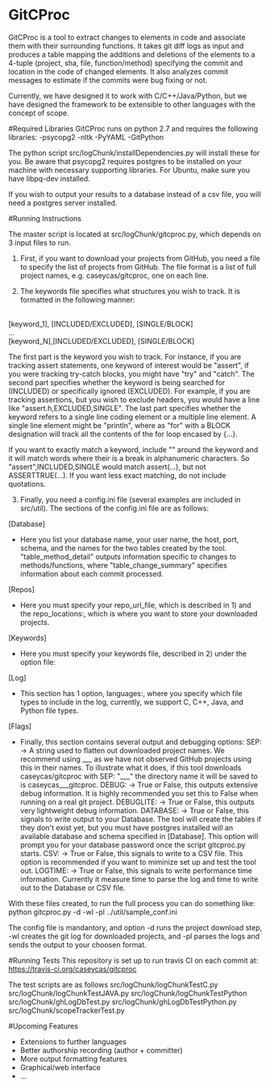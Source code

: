 # GitCProc
GitCProc is a tool to extract changes to elements in code and associate them with their surrounding functions.
It takes git diff logs as input and produces a table mapping the additions and deletions of the elements to
a 4-tuple (project, sha, file, function/method) specifying the commit and location in the code of changed elements.
It also analyzes commit messages to estimate if the commits were bug fixing or not.

Currently, we have designed it to work with C/C++/Java/Python, but we have designed the framework to be extensible
to other languages with the concept of scope.

#Required Libraries
GitCProc runs on python 2.7 and requires the following libraries:
-psycopg2
-nltk
-PyYAML
-GitPython

The python script src/logChunk/installDependencies.py will install these for you.  Be aware that psycopg2 requires postgres to be installed on your machine with necessary supporting libraries.  For Ubuntu, make sure you have libpq-dev installed.

If you wish to output your results to a database instead of a csv file, you will need a postgres server installed.

#Running Instructions

The master script is located at src/logChunk/gitcproc.py, which depends on 3 input files to run.

1) First, if you want to download your projects from GitHub, you need a file to specify the list of projects
from GitHub.  The file format is a list of full project names, e.g. caseycas/gitcproc, one on each line.

2) The keywords file specifies what structures you wish to track.  It is formatted in the following manner:
<br/>
[keyword_1], [INCLUDED/EXCLUDED], [SINGLE/BLOCK]
<br/>
...
<br/>
[keyword_N],[INCLUDED/EXCLUDED], [SINGLE/BLOCK]

The first part is the keyword you wish to track.  For instance, if you are tracking assert statements, one 
keyword of interest would be "assert", if you were tracking try-catch blocks, you might have "try" and "catch".
The second part specifies whether the keyword is being searched for (INCLUDED) or specifically ignored (EXCLUDED).
For example, if you are tracking assertions, but you wish to exclude headers, you would have a line like
"assert.h,EXCLUDED,SINGLE".  The last part specifies whether the keyword refers to a single line coding element or
a multiple line element.  A single line element might be "println", where as "for" with a BLOCK designation will
track all the contents of the for loop encased by {...}.

If you want to exactly match a keyword, include "" around the keyword and it will match words where their is a
break in alphanumeric characters.  So "assert",INCLUDED,SINGLE would match assert(...), but not ASSERTTRUE(...).
If you want less exact matching, do not include quotations.

3) Finally, you need a config.ini file (several examples are included in src/util).
The sections of the config.ini file are as follows:

[Database]
- Here you list your database name, your user name, the host, port, schema, and the names for the two tables
created by the tool.  "table_method_detail" outputs information specific to changes to methods/functions, where
"table_change_summary" specifies information about each commit processed.

[Repos]
- Here you must specify your repo_url_file, which is described in 1) and the repo_locations:,
which is where you want to store your downloaded projects.

[Keywords]
- Here you must specify your keywords file, described in 2) under the option file:

[Log]
- This section has 1 option, languages:, where you specify which file types to include in the log,
currently, we support C, C++, Java, and Python file types.

[Flags]
- Finally, this section contains several output and debugging options:
	SEP: -> A string used to flatten out downloaded project names.  We recommend using ___ as we
	have not observed GitHub projects using this in their names.  To illustrate what it does, if
	this tool downloads caseycas/gitcproc with SEP: "___" the directory name it will be saved to
	is caseycas___gitcproc.
	DEBUG: -> True or False, this outputs extensive debug information.  It is highly recommended
	you set this to False when running on a real git project.
	DEBUGLITE: -> True or False, this outputs very lightweight debug information.
	DATABASE: -> True or False, this signals to write output to your Database.  The tool will
	create the tables if they don't exist yet, but you must have postgres installed will an
	available database and schema specified in [Database].  This option will prompt you for your
	database password once the script gitcproc.py starts.
    CSV: -> True or False, this signals to write to a CSV file. This option is recommended if you
    want to miminize set up and test the tool out.
	LOGTIME: -> True or False, this signals to write performance time information.  Currently it
	measure time to parse the log and time to write out to the Database or CSV file.

With these files created, to run the full process you can do something like:
python gitcproc.py -d -wl -pl ../util/sample_conf.ini

The config file is mandantory, and option -d runs the project download step,
-wl creates the git log for downloaded projects, and -pl parses the logs and
sends the output to your choosen format.


#Running Tests
This repository is set up to run travis CI on each commit at: https://travis-ci.org/caseycas/gitcproc

The test scripts are as follows
src/logChunk/logChunkTestC.py
src/logChunk/logChunkTestJAVA.py
src/logChunk/logChunkTestPython
src/logChunk/ghLogDbTest.py
src/logChunk/ghLogDbTestPython.py
src/logChunk/scopeTrackerTest.py


#Upcoming Features
* Extensions to further languages
* Better authorship recording (author + committer)
* More output formatting features
* Graphical/web interface
* ...
